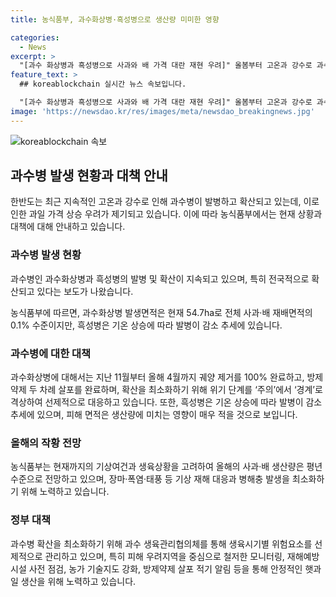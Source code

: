 ```yaml
---
title: 농식품부, 과수화상병·흑성병으로 생산량 미미한 영향

categories:
  - News
excerpt: >
  "[과수 화상병과 흑성병으로 사과와 배 가격 대란 재현 우려]" 올봄부터 고온과 강수로 과수 화상병과 흑성병이 확산 중. 농식품부는 과수화상병의 발생면적이 54.7ha로 상대적으로 적고, 흑성병 역시 적정 기온에서 발병 추세가 감소 중이라고 설명했다. 현재 기상 및 생육상황을 고려하면 올해 사과와 배 생산량은 평년 수준으로 전망되며, 과수 생육관리협의체를 통해 안정적인 공급을 위한 노력을 기울이고 있다. (출처: 정책브리핑)
feature_text: >
  ## koreablockchain 실시간 뉴스 속보입니다.

  "[과수 화상병과 흑성병으로 사과와 배 가격 대란 재현 우려]" 올봄부터 고온과 강수로 과수 화상병과 흑성병이 확산 중. 농식품부는 과수화상병의 발생면적이 54.7ha로 상대적으로 적고, 흑성병 역시 적정 기온에서 발병 추세가 감소 중이라고 설명했다. 현재 기상 및 생육상황을 고려하면 올해 사과와 배 생산량은 평년 수준으로 전망되며, 과수 생육관리협의체를 통해 안정적인 공급을 위한 노력을 기울이고 있다. (출처: 정책브리핑)
image: 'https://newsdao.kr/res/images/meta/newsdao_breakingnews.jpg'
---
```


<p><img src="https://newsdao.kr/res/images/meta/newsdao_breakingnews.jpg" alt="koreablockchain 속보" /></p>

<h2 data-ke-size="size26">과수병 발생 현황과 대책 안내</h2>

<p>한반도는 최근 지속적인 고온과 강수로 인해 과수병이 발병하고 확산되고 있는데, 이로 인한 과일 가격 상승 우려가 제기되고 있습니다. 이에 따라 농식품부에서는 현재 상황과 대책에 대해 안내하고 있습니다.</p>

<h3>과수병 발생 현황</h3>

<p data-ke-size="size16">과수병인 과수화상병과 흑성병의 발병 및 확산이 지속되고 있으며, 특히 전국적으로 확산되고 있다는 보도가 나왔습니다. </p>

<p>농식품부에 따르면, 과수화상병 발생면적은 현재 54.7ha로 전체 사과·배 재배면적의 0.1% 수준이지만, 흑성병은 기온 상승에 따라 발병이 감소 추세에 있습니다.</p>

<h3>과수병에 대한 대책</h3>

<p data-ke-size="size16">과수화상병에 대해서는 지난 11월부터 올해 4월까지 궤양 제거를 100% 완료하고, 방제약제 두 차례 살포를 완료하며, 확산을 최소화하기 위해 위기 단계를 ‘주의’에서 ‘경계’로 격상하여 선제적으로 대응하고 있습니다. 또한, 흑성병은 기온 상승에 따라 발병이 감소 추세에 있으며, 피해 면적은 생산량에 미치는 영향이 매우 적을 것으로 보입니다.</p>

<h3>올해의 작황 전망</h3>

<p data-ke-size="size16">농식품부는 현재까지의 기상여건과 생육상황을 고려하여 올해의 사과·배 생산량은 평년 수준으로 전망하고 있으며, 장마·폭염·태풍 등 기상 재해 대응과 병해충 발생을 최소화하기 위해 노력하고 있습니다.</p>

<h3>정부 대책</h3>

<p data-ke-size="size16">과수병 확산을 최소화하기 위해 과수 생육관리협의체를 통해 생육시기별 위험요소를 선제적으로 관리하고 있으며, 특히 피해 우려지역을 중심으로 철저한 모니터링, 재해예방시설 사전 점검, 농가 기술지도 강화, 방제약제 살포 적기 알림 등을 통해 안정적인 햇과일 생산을 위해 노력하고 있습니다.</p>

